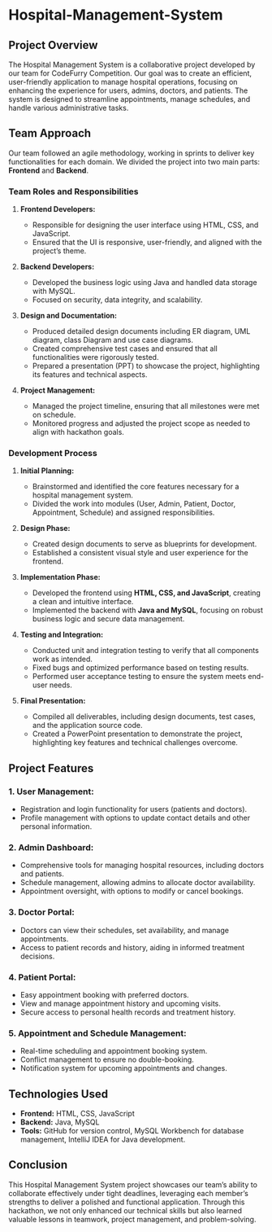 # Hospital-Management-System

## Project Overview

The Hospital Management System is a collaborative project developed by our team for CodeFurry Competition. Our goal was to create an efficient, user-friendly application to manage hospital operations, focusing on enhancing the experience for users, admins, doctors, and patients. The system is designed to streamline appointments, manage schedules, and handle various administrative tasks.

## Team Approach

Our team followed an agile methodology, working in sprints to deliver key functionalities for each domain. We divided the project into two main parts: **Frontend** and **Backend**.

### Team Roles and Responsibilities

1. **Frontend Developers:**
   - Responsible for designing the user interface using HTML, CSS, and JavaScript.
   - Ensured that the UI is responsive, user-friendly, and aligned with the project’s theme.
   

2. **Backend Developers:**
   - Developed the business logic using Java and handled data storage with MySQL.
   - Focused on security, data integrity, and scalability.

3. **Design and Documentation:**
   - Produced detailed design documents including ER diagram, UML diagram, class Diagram and use case diagrams.
   - Created comprehensive test cases and ensured that all functionalities were rigorously tested.
   - Prepared a presentation (PPT) to showcase the project, highlighting its features and technical aspects.

4. **Project Management:**
   - Managed the project timeline, ensuring that all milestones were met on schedule.
   - Monitored progress and adjusted the project scope as needed to align with hackathon goals.

### Development Process

1. **Initial Planning:**
   - Brainstormed and identified the core features necessary for a hospital management system.
   - Divided the work into modules (User, Admin, Patient, Doctor, Appointment, Schedule) and assigned responsibilities.

2. **Design Phase:**
   - Created design documents to serve as blueprints for development.
   - Established a consistent visual style and user experience for the frontend.

3. **Implementation Phase:**
   - Developed the frontend using **HTML, CSS, and JavaScript**, creating a clean and intuitive interface.
   - Implemented the backend with **Java and MySQL**, focusing on robust business logic and secure data management.

4. **Testing and Integration:**
   - Conducted unit and integration testing to verify that all components work as intended.
   - Fixed bugs and optimized performance based on testing results.
   - Performed user acceptance testing to ensure the system meets end-user needs.

5. **Final Presentation:**
   - Compiled all deliverables, including design documents, test cases, and the application source code.
   - Created a PowerPoint presentation to demonstrate the project, highlighting key features and technical challenges overcome.

## Project Features

### 1. **User Management:**
   - Registration and login functionality for users (patients and doctors).
   - Profile management with options to update contact details and other personal information.

### 2. **Admin Dashboard:**
   - Comprehensive tools for managing hospital resources, including doctors and patients.
   - Schedule management, allowing admins to allocate doctor availability.
   - Appointment oversight, with options to modify or cancel bookings.

### 3. **Doctor Portal:**
   - Doctors can view their schedules, set availability, and manage appointments.
   - Access to patient records and history, aiding in informed treatment decisions.

### 4. **Patient Portal:**
   - Easy appointment booking with preferred doctors.
   - View and manage appointment history and upcoming visits.
   - Secure access to personal health records and treatment history.

### 5. **Appointment and Schedule Management:**
   - Real-time scheduling and appointment booking system.
   - Conflict management to ensure no double-booking.
   - Notification system for upcoming appointments and changes.

## Technologies Used

- **Frontend:** HTML, CSS, JavaScript
- **Backend:** Java, MySQL
- **Tools:** GitHub for version control, MySQL Workbench for database management, IntelliJ IDEA for Java development.

## Conclusion

This Hospital Management System project showcases our team’s ability to collaborate effectively under tight deadlines, leveraging each member’s strengths to deliver a polished and functional application. Through this hackathon, we not only enhanced our technical skills but also learned valuable lessons in teamwork, project management, and problem-solving.

